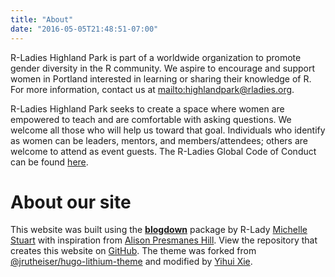 ```yaml
---
title: "About"
date: "2016-05-05T21:48:51-07:00"
---
```


R-Ladies Highland Park is part of a worldwide organization to promote gender diversity in the R community. We aspire to encourage and support women in Portland interested in learning or sharing their knowledge of R. For more information, contact us at <mailto:highlandpark@rladies.org>.

R-Ladies Highland Park seeks to create a space where women are empowered to teach and are comfortable with asking questions. We welcome all those who will help us toward that goal. Individuals who identify as women can be leaders, mentors, and members/attendees; others are welcome to attend as event guests. The R-Ladies Global Code of Conduct can be found [here](https://github.com/rladies/starter-kit/wiki/Code-of-Conduct).

# About our site

This website was built using the [**blogdown**](https://github.com/rstudio/blogdown) package by R-Lady [Michelle Stuart](https://github.com/mstuart1) with inspiration from [Alison Presmanes Hill](https://apreshill.rbind.io). View the repository that creates this website on [GitHub](https://github.com/mstuart/rladies-hp). The theme was forked from [@jrutheiser/hugo-lithium-theme](https://github.com/jrutheiser/hugo-lithium-theme) and modified by [Yihui Xie](https://github.com/yihui/hugo-lithium-theme).
